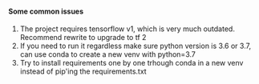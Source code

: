 #### Some common issues
1. The project requires tensorflow v1, which is very much outdated. Recommend rewrite to upgrade to tf 2
1. If you need to run it regardless make sure python version is 3.6 or 3.7, can use conda to create a new venv with python=3.7
1. Try to install requirements one by one trhough conda in a new venv instead of pip'ing the requirements.txt
